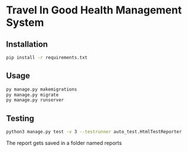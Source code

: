 # Travel In Good Health Management System

## Installation

```bash
pip install -r requirements.txt
```

## Usage

```bash
py manage.py makemigrations
py manage.py migrate
py manage.py runserver
```

## Testing

```bash
python3 manage.py test -v 3 --testrunner auto_test.HtmlTestReporter
```

The report gets saved in a folder named reports